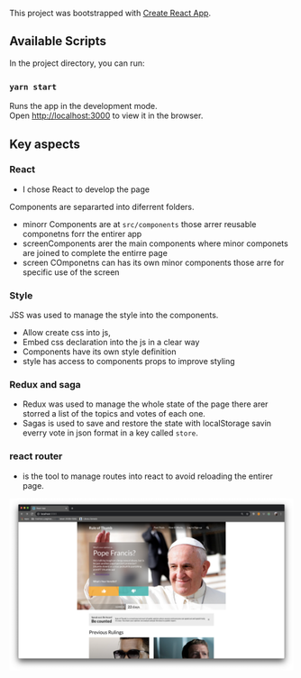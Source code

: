This project was bootstrapped with [Create React App](https://github.com/facebook/create-react-app).

## Available Scripts

In the project directory, you can run:

### `yarn start`

Runs the app in the development mode.<br/>
Open [http://localhost:3000](http://localhost:3000) to view it in the browser.

## Key aspects 

### React 
* I chose React to develop the page 

Components are separarted into diferrent folders. 
* minorr Components are at `src/components` those arrer reusable componetns forr the entirer app
* screenComponents arer the main components where minor componets are joined to complete the entirre page 
* screen COmponetns can has its own minor components those arre for specific use of the screen

### Style 
JSS was used to manage the style into the components.
* Allow create css into js, 
* Embed css declaration into the js in a clear way
* Components have its own style definition
* style has access to components props to improve styling  

### Redux and saga
* Redux was used to manage the whole state of the page there arer storred a list of the topics and votes of each one.
* Sagas is used to save and restore the state with localStorage savin everry vote in json format in a key called `store`.

### react router
* is the tool to manage routes into react to avoid reloading the entirer page.

![](ScreenShot.png)
